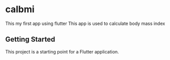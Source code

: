 # calbmi

This my first app using flutter
This app is used to calculate body mass index

## Getting Started

This project is a starting point for a Flutter application.
